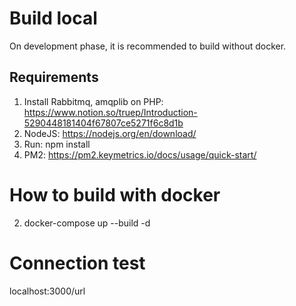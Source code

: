 # Build local
On development phase, it is recommended to build without docker.
## Requirements
1. Install Rabbitmq, amqplib on PHP: https://www.notion.so/truep/Introduction-5290448181404f67807ce5271f6c8d1b
2. NodeJS: https://nodejs.org/en/download/
3. Run: npm install
4. PM2: https://pm2.keymetrics.io/docs/usage/quick-start/

# How to build with docker
2. docker-compose up --build -d

# Connection test
localhost:3000/url
